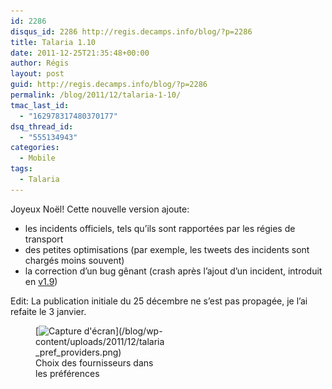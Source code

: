 ```yaml
---
id: 2286
disqus_id: 2286 http://regis.decamps.info/blog/?p=2286
title: Talaria 1.10
date: 2011-12-25T21:35:48+00:00
author: Régis
layout: post
guid: http://regis.decamps.info/blog/?p=2286
permalink: /blog/2011/12/talaria-1-10/
tmac_last_id:
  - "162978317480370177"
dsq_thread_id:
  - "555134943"
categories:
  - Mobile
tags:
  - Talaria
---
```

Joyeux Noël! Cette nouvelle version ajoute:

  * les incidents officiels, tels qu’ils sont rapportées par les régies de transport
  * des petites optimisations (par exemple, les tweets des incidents sont chargés moins souvent)
  * la correction d’un bug gênant (crash après l’ajout d’un incident, introduit en [v1.9](http://regis.decamps.info/blog/2011/12/talaria-1-9/ "Talaria v1.9"))

Edit: La publication initiale du 25 décembre ne s’est pas propagée, je l’ai refaite le 3 janvier.
  
<!--more-->


  
<figure id="attachment_2287" style="width: 210px" class="wp-caption alignleft">[<img src="/blog/wp-content/uploads/2011/12/talaria_pref_providers-210x350.png" alt="Capture d&#039;écran" title="talaria_pref_providers" width="210" height="350" class="size-medium wp-image-2287" srcset="/blog/wp-content/uploads/2011/12/talaria_pref_providers-210x350.png 210w, /blog/wp-content/uploads/2011/12/talaria_pref_providers.png 480w" sizes="(max-width: 210px) 100vw, 210px" />](/blog/wp-content/uploads/2011/12/talaria_pref_providers.png)<figcaption class="wp-caption-text">Choix des fournisseurs dans les préférences</figcaption></figure>
